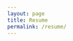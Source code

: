 ```yaml
---
layout: page
title: Resume
permalink: /resume/
---
```

<object data="/pdf/Sandeep_Resume.pdf" width="1000" height="1000" type='application/pdf'></object>